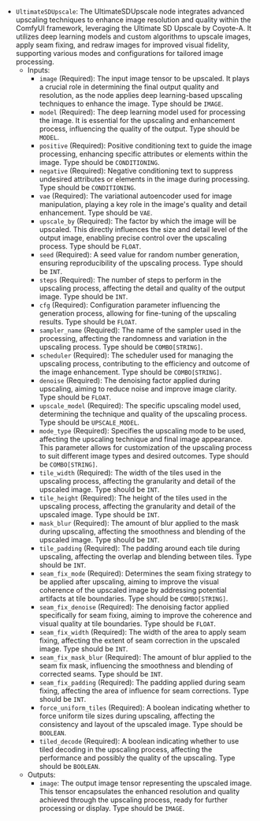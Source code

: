 - `UltimateSDUpscale`: The UltimateSDUpscale node integrates advanced upscaling techniques to enhance image resolution and quality within the ComfyUI framework, leveraging the Ultimate SD Upscale by Coyote-A. It utilizes deep learning models and custom algorithms to upscale images, apply seam fixing, and redraw images for improved visual fidelity, supporting various modes and configurations for tailored image processing.
    - Inputs:
        - `image` (Required): The input image tensor to be upscaled. It plays a crucial role in determining the final output quality and resolution, as the node applies deep learning-based upscaling techniques to enhance the image. Type should be `IMAGE`.
        - `model` (Required): The deep learning model used for processing the image. It is essential for the upscaling and enhancement process, influencing the quality of the output. Type should be `MODEL`.
        - `positive` (Required): Positive conditioning text to guide the image processing, enhancing specific attributes or elements within the image. Type should be `CONDITIONING`.
        - `negative` (Required): Negative conditioning text to suppress undesired attributes or elements in the image during processing. Type should be `CONDITIONING`.
        - `vae` (Required): The variational autoencoder used for image manipulation, playing a key role in the image's quality and detail enhancement. Type should be `VAE`.
        - `upscale_by` (Required): The factor by which the image will be upscaled. This directly influences the size and detail level of the output image, enabling precise control over the upscaling process. Type should be `FLOAT`.
        - `seed` (Required): A seed value for random number generation, ensuring reproducibility of the upscaling process. Type should be `INT`.
        - `steps` (Required): The number of steps to perform in the upscaling process, affecting the detail and quality of the output image. Type should be `INT`.
        - `cfg` (Required): Configuration parameter influencing the generation process, allowing for fine-tuning of the upscaling results. Type should be `FLOAT`.
        - `sampler_name` (Required): The name of the sampler used in the processing, affecting the randomness and variation in the upscaling process. Type should be `COMBO[STRING]`.
        - `scheduler` (Required): The scheduler used for managing the upscaling process, contributing to the efficiency and outcome of the image enhancement. Type should be `COMBO[STRING]`.
        - `denoise` (Required): The denoising factor applied during upscaling, aiming to reduce noise and improve image clarity. Type should be `FLOAT`.
        - `upscale_model` (Required): The specific upscaling model used, determining the technique and quality of the upscaling process. Type should be `UPSCALE_MODEL`.
        - `mode_type` (Required): Specifies the upscaling mode to be used, affecting the upscaling technique and final image appearance. This parameter allows for customization of the upscaling process to suit different image types and desired outcomes. Type should be `COMBO[STRING]`.
        - `tile_width` (Required): The width of the tiles used in the upscaling process, affecting the granularity and detail of the upscaled image. Type should be `INT`.
        - `tile_height` (Required): The height of the tiles used in the upscaling process, affecting the granularity and detail of the upscaled image. Type should be `INT`.
        - `mask_blur` (Required): The amount of blur applied to the mask during upscaling, affecting the smoothness and blending of the upscaled image. Type should be `INT`.
        - `tile_padding` (Required): The padding around each tile during upscaling, affecting the overlap and blending between tiles. Type should be `INT`.
        - `seam_fix_mode` (Required): Determines the seam fixing strategy to be applied after upscaling, aiming to improve the visual coherence of the upscaled image by addressing potential artifacts at tile boundaries. Type should be `COMBO[STRING]`.
        - `seam_fix_denoise` (Required): The denoising factor applied specifically for seam fixing, aiming to improve the coherence and visual quality at tile boundaries. Type should be `FLOAT`.
        - `seam_fix_width` (Required): The width of the area to apply seam fixing, affecting the extent of seam correction in the upscaled image. Type should be `INT`.
        - `seam_fix_mask_blur` (Required): The amount of blur applied to the seam fix mask, influencing the smoothness and blending of corrected seams. Type should be `INT`.
        - `seam_fix_padding` (Required): The padding applied during seam fixing, affecting the area of influence for seam corrections. Type should be `INT`.
        - `force_uniform_tiles` (Required): A boolean indicating whether to force uniform tile sizes during upscaling, affecting the consistency and layout of the upscaled image. Type should be `BOOLEAN`.
        - `tiled_decode` (Required): A boolean indicating whether to use tiled decoding in the upscaling process, affecting the performance and possibly the quality of the upscaling. Type should be `BOOLEAN`.
    - Outputs:
        - `image`: The output image tensor representing the upscaled image. This tensor encapsulates the enhanced resolution and quality achieved through the upscaling process, ready for further processing or display. Type should be `IMAGE`.
